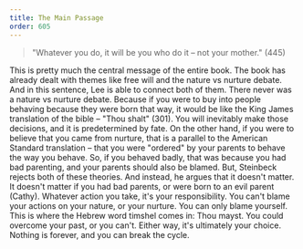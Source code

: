 ```yaml
---
title: The Main Passage
order: 605
---
```


> "Whatever you do, it will be you who do it – not your mother." (445)

This is pretty much the central message of the entire book. The book has already dealt with themes like free will and the nature vs nurture debate. And in this sentence, Lee is able to connect both of them. There never was a nature vs nurture debate. Because if you were to buy into people behaving because they were born that way, it would be like the King James translation of the bible – "Thou shalt" (301). You will inevitably make those decisions, and it is predetermined by fate. On the other hand, if you were to believe that you came from nurture, that is a parallel to the American Standard translation – that you were "ordered" by your parents to behave the way you behave. So, if you behaved badly, that was because you had bad parenting, and your parents should also be blamed. But, Steinbeck rejects both of these theories. And instead, he argues that it doesn't matter. It doesn't matter if you had bad parents, or were born to an evil parent (Cathy). Whatever action you take, it's your responsibility. You can't blame your actions on your nature, or your nurture. You can only blame yourself. This is where the Hebrew word timshel comes in: Thou mayst. You could overcome your past, or you can't. Either way, it's ultimately your choice. Nothing is forever, and you can break the cycle.
